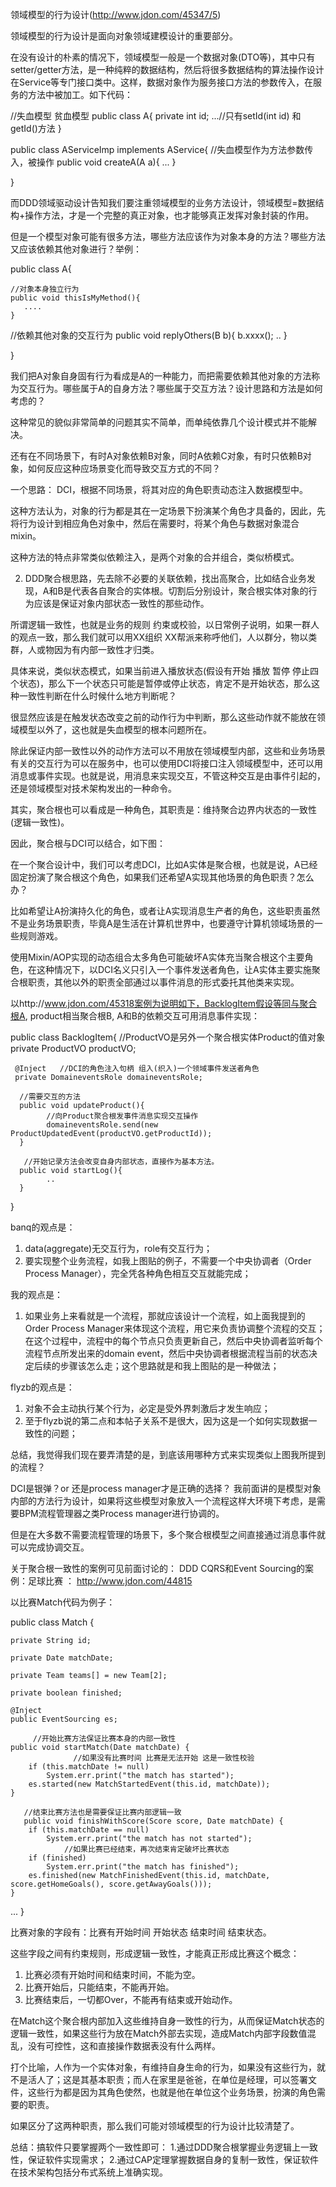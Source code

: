 领域模型的行为设计(http://www.jdon.com/45347/5)

领域模型的行为设计是面向对象领域建模设计的重要部分。

在没有设计的朴素的情况下，领域模型一般是一个数据对象(DTO等)，其中只有setter/getter方法，是一种纯粹的数据结构，然后将很多数据结构的算法操作设计在Service等专门接口类中。这样，数据对象作为服务接口方法的参数传入，在服务的方法中被加工。如下代码：


//失血模型  贫血模型
public class A{
    private int id;
    ...//只有setId(int id) 和getId()方法
}

public class AServiceImp implements AService{
    //失血模型作为方法参数传入，被操作
     public void createA(A a){
           ...
     }

}



而DDD领域驱动设计告知我们要注重领域模型的业务方法设计，领域模型=数据结构+操作方法，才是一个完整的真正对象，也才能够真正发挥对象封装的作用。

但是一个模型对象可能有很多方法，哪些方法应该作为对象本身的方法？哪些方法又应该依赖其他对象进行？举例：


public class A{

    //对象本身独立行为
    public void thisIsMyMethod(){
       ....
    }

   //依赖其他对象的交互行为
   public void replyOthers(B b){
      b.xxxx();
     ..
   }

}



我们把A对象自身固有行为看成是A的一种能力，而把需要依赖其他对象的方法称为交互行为。哪些属于A的自身方法？哪些属于交互方法？设计思路和方法是如何考虑的？

这种常见的貌似非常简单的问题其实不简单，而单纯依靠几个设计模式并不能解决。

还有在不同场景下，有时A对象依赖B对象，同时A依赖C对象，有时只依赖B对象，如何反应这种应场景变化而导致交互方式的不同？

一个思路： DCI，根据不同场景，将其对应的角色职责动态注入数据模型中。

这种方法认为，对象的行为都是其在一定场景下扮演某个角色才具备的，因此，先将行为设计到相应角色对象中，然后在需要时，将某个角色与数据对象混合mixin。

这种方法的特点非常类似依赖注入，是两个对象的合并组合，类似桥模式。


2. DDD聚合根思路，先去除不必要的关联依赖，找出高聚合，比如结合业务发现，A和B是代表各自聚合的实体根。切割后分别设计，聚合根实体对象的行为应该是保证对象内部状态一致性的那些动作。

所谓逻辑一致性，也就是业务的规则 约束或校验，以日常例子说明，如果一群人的观点一致，那么我们就可以用XX组织 XX帮派来称呼他们，人以群分，物以类群，人或物因为有内部一致性才归类。

具体来说，类似状态模式，如果当前进入播放状态(假设有开始 播放 暂停 停止四个状态)，那么下一个状态只可能是暂停或停止状态，肯定不是开始状态，那么这种一致性判断在什么时候什么地方判断呢？

很显然应该是在触发状态改变之前的动作行为中判断，那么这些动作就不能放在领域模型以外了，这也就是失血模型的根本问题所在。

除此保证内部一致性以外的动作方法可以不用放在领域模型内部，这些和业务场景有关的交互行为可以在服务中，也可以使用DCI将接口注入领域模型中，还可以用消息或事件实现。也就是说，用消息来实现交互，不管这种交互是由事件引起的，还是领域模型对技术架构发出的一种命令。

其实，聚合根也可以看成是一种角色，其职责是：维持聚合边界内状态的一致性(逻辑一致性)。

因此，聚合根与DCI可以结合，如下图：

在一个聚合设计中，我们可以考虑DCI，比如A实体是聚合根，也就是说，A已经固定扮演了聚合根这个角色，如果我们还希望A实现其他场景的角色职责？怎么办？

比如希望让A扮演持久化的角色，或者让A实现消息生产者的角色，这些职责虽然不是业务场景职责，毕竟A是生活在计算机世界中，也要遵守计算机领域场景的一些规则游戏。

使用Mixin/AOP实现的动态组合太多角色可能破坏A实体充当聚合根这个主要角色，在这种情况下，以DCI名义只引入一个事件发送者角色，让A实体主要实施聚合根职责，其他以外的职责全部通过以事件消息的形式委托其他类来实现。

以http://www.jdon.com/45318案例为说明如下，BacklogItem假设等同与聚合根A, product相当聚合根B, A和B的依赖交互可用消息事件实现：


public class BacklogItem{
      //ProductVO是另外一个聚合根实体Product的值对象
      private ProductVO productVO;

     @Inject   //DCI的角色注入句柄 组入(织入)一个领域事件发送者角色
     private DomaineventsRole domaineventsRole;

      //需要交互的方法
      public void updateProduct(){
            //向Product聚合根发事件消息实现交互操作
            domaineventsRole.send(new ProductUpdatedEvent(productVO.getProductId));
      }

       //开始记录方法会改变自身内部状态，直接作为基本方法。
      public void startLog(){
            ..
      }

}


banq的观点是：
1. data(aggregate)无交互行为，role有交互行为；
2. 要实现整个业务流程，如我上图贴的例子，不需要一个中央协调者（Order Process Manager），完全凭各种角色相互交互就能完成；

我的观点是：
1. 如果业务上来看就是一个流程，那就应该设计一个流程，如上面我提到的Order Process Manager来体现这个流程，用它来负责协调整个流程的交互；在这个过程中，流程中的每个节点只负责更新自己，然后中央协调者监听每个流程节点所发出来的domain event，然后中央协调者根据流程当前的状态决定后续的步骤该怎么走；这个思路就是和我上图贴的是一种做法；

flyzb的观点是：
1. 对象不会主动执行某个行为，必定是受外界刺激后才发生响应；
2. 至于flyzb说的第二点和本帖子关系不是很大，因为这是一个如何实现数据一致性的问题；

总结，我觉得我们现在要弄清楚的是，到底该用哪种方式来实现类似上图我所提到的流程？

DCI是银弹？or 还是process manager才是正确的选择？
我前面讲的是模型对象内部的方法行为设计，如果将这些模型对象放入一个流程这样大环境下考虑，是需要BPM流程管理器之类Process manager进行协调的。

但是在大多数不需要流程管理的场景下，多个聚合根模型之间直接通过消息事件就可以完成协调交互。

关于聚合根一致性的案例可见前面讨论的：
DDD CQRS和Event Sourcing的案例：足球比赛 ：
http://www.jdon.com/44815

以比赛Match代码为例子：


public class Match {

	private String id;

	private Date matchDate;

	private Team teams[] = new Team[2];

	private boolean finished;

	@Inject
	public EventSourcing es;

         //开始比赛方法保证比赛本身的内部一致性
	public void startMatch(Date matchDate) {
                  //如果没有比赛时间 比赛是无法开始 这是一致性校验
		if (this.matchDate != null)
			System.err.print("the match has started");
		es.started(new MatchStartedEvent(this.id, matchDate));
	}

       //结束比赛方法也是需要保证比赛内部逻辑一致
       public void finishWithScore(Score score, Date matchDate) {
		if (this.matchDate == null)
			System.err.print("the match has not started");
                //如果比赛已经结束，再次结束肯定破坏比赛状态
		if (finished)
			System.err.print("the match has finished");
		es.finished(new MatchFinishedEvent(this.id, matchDate, score.getHomeGoals(), score.getAwayGoals()));
	}

...
}



比赛对象的字段有：比赛有开始时间 开始状态 结束时间 结束状态。

这些字段之间有约束规则，形成逻辑一致性，才能真正形成比赛这个概念：
1. 比赛必须有开始时间和结束时间，不能为空。
2. 比赛开始后，只能结束，不能再开始。
3. 比赛结束后，一切都Over，不能再有结束或开始动作。

在Match这个聚合根内部加入这些维持自身一致性的行为，从而保证Match状态的逻辑一致性，如果这些行为放在Match外部去实现，造成Match内部字段数值混乱，没有可控性，这和直接操作数据表没有什么两样。

打个比喻，人作为一个实体对象，有维持自身生命的行为，如果没有这些行为，就不是活人了；这是其基本职责；而人在家里是爸爸，在单位是经理，可以签署文件，这些行为都是因为其角色使然，也就是他在单位这个业务场景，扮演的角色需要的职责。

如果区分了这两种职责，那么我们可能对领域模型的行为设计比较清楚了。

总结：搞软件只要掌握两个一致性即可：
1.通过DDD聚合根掌握业务逻辑上一致性，保证软件实现需求；
2.通过CAP定理掌握数据自身的复制一致性，保证软件在技术架构包括分布式系统上准确实现。